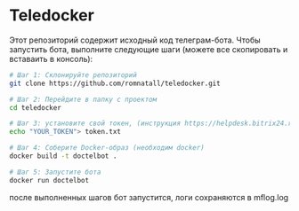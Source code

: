 # Teledocker

Этот репозиторий содержит исходный код телеграм-бота. Чтобы запустить бота, выполните следующие шаги (можете все скопировать и вставаить в консоль):

```bash
# Шаг 1: Склонируйте репозиторий
git clone https://github.com/romnatall/teledocker.git

# Шаг 2: Перейдите в папку с проектом
cd teledocker

# Шаг 3: установите свой токен, (инструкция https://helpdesk.bitrix24.ru/open/17538378/)
echo "YOUR_TOKEN"> token.txt

# Шаг 4: Соберите Docker-образ (необходим docker)
docker build -t doctelbot .

# Шаг 5: Запустите бота
docker run doctelbot
```

после выполненных шагов бот запустится, логи сохраняются в mflog.log


